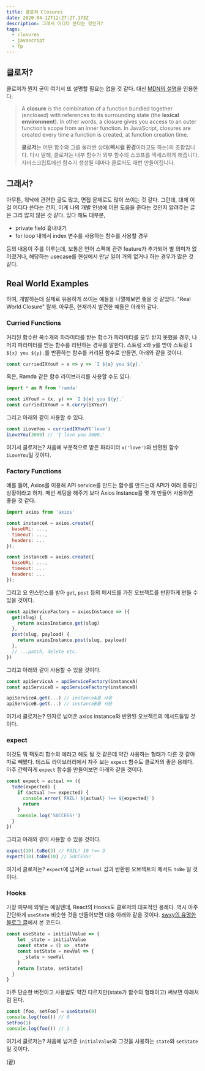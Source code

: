 ```yaml
---
title: 클로저 Closures
date: 2020-04-12T12:27:27.173Z
description: 그래서 어디다 쓴다는 것인가?
tags:
  - closures
  - javascript
  - fp
---
```

## 클로저?

클로저가 뭔지 굳이 여기서 또 설명할 필요는 없을 것 같다. 대신 [MDN의 설명](https://developer.mozilla.org/en-US/docs/Web/JavaScript/Closures)을 인용한다.

> A **closure** is the combination of a function bundled together (enclosed) with references to its surrounding state (the **lexical environment**). In other words, a closure gives you access to an outer function’s scope from an inner function. In JavaScript, closures are created every time a function is created, at function creation time.
>
>
> **클로저**는 어떤 함수와 그를 둘러싼 상태(**렉시컬 환경**이라고도 하는)의 조합입니다. 다시 말해, 클로저는 내부 함수가 외부 함수의 스코프를 액세스하게 해줍니다. 자바스크립트에선 함수가 생성될 때마다 클로저도 매번 만들어집니다.

## 그래서?

아무튼, 워낙에 관련한 글도 많고, 면접 문제로도 많이 쓰이는 것 같다. 그런데, 대체 이걸 어디다 쓴다는 건지, 이게 나의 개발 인생에 어떤 도움을 준다는 것인지 알려주는 글은 그리 많지 않은 것 같다. 있다 해도 대부분,

* private field 흉내내기
* for loop 내에서 index 변수를 사용하는 함수를 사용할 경우

등의 내용이 주를 이루는데, 보통은 언어 스펙에 관련 feature가 추가되어 별 의미가 없어졌거나, 해당하는 usecase를 현실에서 만날 일이 거의 없거나 하는 경우가 많은 것 같다.

## Real World Examples

하여, 개발하는데 실제로 유용하게 쓰이는 예들을 나열해보면 좋을 것 같았다. "Real World Closure" 랄까. 아무튼, 현재까지 발견한 예들은 아래와 같다.

### Curried Functions

커리된 함수란 복수개의 파라미터를 받는 함수가 파라미터를 모두 받지 못했을 경우, 나머지 파라미터를 받는 함수를 리턴하는 경우를 말한다. 스트링 x와 y를 받아 스트링 `I ${x} you ${y}.`를 반환하는 함수를 커리된 함수로 만들면, 아래와 같을 것이다.

```js
const curriedIXYouY = x => y => `I ${x} you ${y}.`
```

혹은, Ramda 같은 함수 라이브러리를 사용할 수도 있다.

```js
import * as R from 'ramda'

const iXYouY = (x, y) => `I ${x} you ${y}.`
const curriedIXYouY = R.curry(iXYouY)
```

그리고 아래와 같이 사용할 수 있다.

```js
const iLoveYou = curriedIXYouY('love')
iLoveYou(3000) // 'I love you 3000.'
```

여기서 클로저는? 처음에 부분적으로 받은 파라미터 `x('love')`와 반환된 함수 `iLoveYou`일 것이다.

### Factory Functions

예를 들어, Axios를 이용해 API service를 만드는 함수를 만드는데 API가 여러 종류인 상황이라고 하자. 매번 세팅을 해주기 보다 Axios Instance를 몇 개 만들어 사용하면 좋을 것 같다. 

```js
import axios from 'axios'

const instanceA = axios.create({
  baseURL: ...,
  timeout: ...,
  headers: ...
});

const instanceB = axios.create({
  baseURL: ...,
  timeout: ...
  headers: ...
});
```

그리고 요 인스턴스를 받아 `get`, `post` 등의 메서드를 가진 오브젝트를 반환하게 만들 수 있을 것이다.

```js
const apiServiceFactory = axiosInstance => ({
  get(slug) {
    return axiosInstance.get(slug)
  },
  post(slug, payload) {
    return axiosInstance.post(slug, payload)
  },
  // ...patch, delete etc.
})
```

그리고 아래와 같이 사용할 수 있을 것이다.

```js
const apiServiceA = apiServiceFactory(instanceA)
const apiServiceB = apiServiceFactory(instanceB)

apiServiceA.get(...) // instanceA를 사용
apiServiceB.get(...) // instanceB를 사용
```

여기서 클로저는? 인자로 넘어온 axios instance와 반환된 오브젝트의 메서드들일 것이다.

### expect

이것도 뭐 팩토리 함수의 예라고 해도 될 것 같은데 약간 사용하는 형태가 다른 것 같아 따로 빼봤다. 테스트 라이브러리에서 자주 보는 `expect` 함수도 클로저의 좋은 용례다. 아주 간략하게 `expect` 함수를 만들어보면 아래와 같을 것이다.

```js
const expect = actual => ({
  toBe(expected) {
    if (actual !== expected) {
      console.error(`FAIL! ${actual} !== ${expected}`)
      return
    }
    console.log('SUCCESS!')
  }
})
```

그리고 아래와 같이 사용할 수 있을 것이다.

```js
expect(10).toBe(3) // FAIL! 10 !== 3
expect(10).toBe(10) // SUCCESS!
```

여기서 클로저는? `expect`에 넘겨준 `actual` 값과 반환된 오브젝트의 메서드 `toBe` 일 것이다.

### Hooks

가장 피부에 와닿는 예일텐데, React의 Hooks도 클로저의 대표적인 용례다. 역시 아주 간단하게 `useState` 비슷한 것을 만들어보면 대충 아래와 같을 것이다. [swxy의 유명한 블로그 글](https://www.swyx.io/writing/getting-closure-on-hooks/)에서 본 코드다.

```js
const useState = initialValue => {
    let _state = initialValue
    const state = () => _state
    const setState = newVal => {
      _state = newVal
    }
    return [state, setState]
  }
}
```

아주 단순한 버전이고 사용법도 약간 다르지만(state가 함수의 형태이고) 써보면 아래처럼 된다.

```js
const [foo, setFoo] = useState(0)
console.log(foo()) // 0
setFoo(1)
console.log(foo()) // 1
```

여기서 클로저는? 처음에 넘겨준 `initialValue`와 그것을 사용하는 `state`와 `setState`일 것이다.

(끝)
